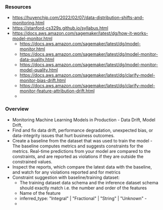 ### Resources
* https://huyenchip.com/2022/02/07/data-distribution-shifts-and-monitoring.html
* https://stanford-cs329s.github.io/syllabus.html
* https://docs.aws.amazon.com/sagemaker/latest/dg/how-it-works-model-monitor.html
    * https://docs.aws.amazon.com/sagemaker/latest/dg/model-monitor.html
    * https://docs.aws.amazon.com/sagemaker/latest/dg/model-monitor-data-quality.html
    * https://docs.aws.amazon.com/sagemaker/latest/dg/model-monitor-model-quality.html
    * https://docs.aws.amazon.com/sagemaker/latest/dg/clarify-model-monitor-bias-drift.html
    * https://docs.aws.amazon.com/sagemaker/latest/dg/clarify-model-monitor-feature-attribution-drift.html
    * 


### Overview
* Monitoring Machine Learning Models in Production - Data Drift, Model Drift, 
* Find and fix data drift, performance degradation, unexpected bias, or data-integrity issues that hurt business outcomes.
* Create a baseline from the dataset that was used to train the model - The baseline computes metrics and suggests constraints for the metrics. Real-time predictions from your model are compared to the constraints, and are reported as violations if they are outside the constrained values.
* Inspect the reports, which compare the latest data with the baseline, and watch for any violations reported and for metrics 
* Constraint suggestion with baseline/training dataset:
  * The training dataset data schema and the inference dataset schema should exactly match i.e. the number and order of the features
  * Name of the feature
  * inferred_type: "Integral" | "Fractional" | "String" | "Unknown" - 
  * 



